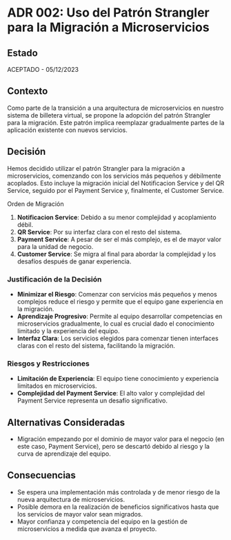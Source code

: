 # ADR 002: Uso del Patrón Strangler para la Migración a Microservicios

## Estado
ACEPTADO - 05/12/2023

## Contexto
Como parte de la transición a una arquitectura de microservicios en nuestro sistema de billetera virtual, se propone la adopción del patrón Strangler para la migración. Este patrón implica reemplazar gradualmente partes de la aplicación existente con nuevos servicios.

## Decisión
Hemos decidido utilizar el patrón Strangler para la migración a microservicios, comenzando con los servicios más pequeños y débilmente acoplados. Esto incluye la migración inicial del Notificacion Service y del QR Service, seguido por el Payment Service y, finalmente, el Customer Service.

Orden de Migración
1. **Notificacion Service**: Debido a su menor complejidad y acoplamiento débil.
2. **QR Service**: Por su interfaz clara con el resto del sistema.
3. **Payment Service**: A pesar de ser el más complejo, es el de mayor valor para la unidad de negocio.
4. **Customer Service**: Se migra al final para abordar la complejidad y los desafíos después de ganar experiencia.

### Justificación de la Decisión
- **Minimizar el Riesgo**: Comenzar con servicios más pequeños y menos complejos reduce el riesgo y permite que el equipo gane experiencia en la migración.
- **Aprendizaje Progresivo**: Permite al equipo desarrollar competencias en microservicios gradualmente, lo cual es crucial dado el conocimiento limitado y la experiencia del equipo.
- **Interfaz Clara**: Los servicios elegidos para comenzar tienen interfaces claras con el resto del sistema, facilitando la migración.

### Riesgos y Restricciones
- **Limitación de Experiencia**: El equipo tiene conocimiento y experiencia limitados en microservicios.
- **Complejidad del Payment Service**: El alto valor y complejidad del Payment Service representa un desafío significativo.

## Alternativas Consideradas
- Migración empezando por el dominio de mayor valor para el negocio (en este caso, Payment Service), pero se descartó debido al riesgo y la curva de aprendizaje del equipo.

## Consecuencias
- Se espera una implementación más controlada y de menor riesgo de la nueva arquitectura de microservicios.
- Posible demora en la realización de beneficios significativos hasta que los servicios de mayor valor sean migrados.
- Mayor confianza y competencia del equipo en la gestión de microservicios a medida que avanza el proyecto.


